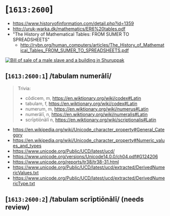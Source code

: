 # [`1613:2600`]
- https://www.historyofinformation.com/detail.php?id=1359
- http://uruk-warka.dk/mathematics/ER6%20tables.pdf
- "The History of Mathematical Tables: FROM SUMER TO SPREADSHEETS"
  - http://rybn.org/human_computers/articles/The_History_of_Mathematical_Tables_FROM_SUMER_TO_SPREADSHEETS.pdf

[![Bill of sale of a male slave and a building in Shuruppak](https://upload.wikimedia.org/wikipedia/commons/thumb/5/58/Bill_of_sale_Louvre_AO3765.jpg/495px-Bill_of_sale_Louvre_AO3765.jpg)](https://en.wikipedia.org/wiki/History_of_mathematics#Babylonian)

## [`1613:2600:1`] /tabulam numerālī/

<!-- numerical table -->

> Trivia:
> - cōdicem, m, https://en.wiktionary.org/wiki/codex#Latin
> - tabulam, f, https://en.wiktionary.org/wiki/codex#Latin
> - numerum, m, https://en.wiktionary.org/wiki/numerus#Latin
> - numerālī, n, https://en.wiktionary.org/wiki/numeralis#Latin
> - scrīptiōnālī n, https://en.wiktionary.org/wiki/scriptionalis#Latin

- https://en.wikipedia.org/wiki/Unicode_character_property#General_Category
- https://en.wikipedia.org/wiki/Unicode_character_property#Numeric_values_and_types
- https://www.unicode.org/Public/UCD/latest/ucd/
- https://www.unicode.org/versions/Unicode14.0.0/ch04.pdf#G124206
- https://www.unicode.org/reports/tr38/tr38-31.html
- https://www.unicode.org/Public/UCD/latest/ucd/extracted/DerivedNumericValues.txt
- https://www.unicode.org/Public/UCD/latest/ucd/extracted/DerivedNumericType.txt

<!--
Table 4-5. Primary Numeric Ideographs
Code
Point Value
U+96F6 0
U+4E00 1
U+4E8C 2
U+4E09 3
U+56DB 4
U+4E94 5
U+516D 6
U+4E03 7
U+516B 8
U+4E5D 9
U+5341 10
U+767E 100
U+5343 1,000
U+4E07 10,000
U+5104 100,000,000 (10,000 × 10,000)
U+4EBF 100,000,000 (10,000 × 10,000)
U+5146 1,000,000,000,000 (10,000 × 10,000 × 10,000)
-->

## [`1613:2600:2`] /tabulam scrīptiōnālī/ (needs review)


<!-- table of writting -->
